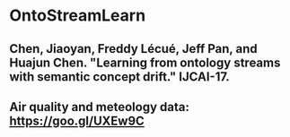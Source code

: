 # OntoStreamLearn

## Chen, Jiaoyan, Freddy Lécué, Jeff Pan, and Huajun Chen. "Learning from ontology streams with semantic concept drift." IJCAI-17.

## Air quality and meteology data: https://goo.gl/UXEw9C
